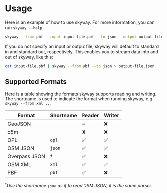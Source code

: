 # Usage

Here is an example of how to use skyway.
For more information, you can run `skyway --help`.

```sh
skyway --from pbf --input input-file.pbf --to json --output output-file.json
```
If you do not specify an input or output file, skyway will default to standard in and standard out, respectively.
This enables you to stream data into and out of skyway, like this:
```sh
cat input-file.pbf | skyway --from pbf --to json > output-file.json
```

## Supported Formats

Here is a table showing the formats skyway supports reading and writing.
The shortname is used to indicate the format when running skyway, e.g. `skyway --from xml ...`

| Format        | Shortname | Reader | Writer |
| --------------|-----------|--------|--------|
| GeoJSON       |           | ➖     | ❌     |
| o5m           |           | ❌     | ❌     |
| OPL           | `opl`     | ✅     | ✅     |
| OSM JSON      | `json`    | ✅     | ✅     |
| Overpass JSON | †         | ✅     | ❌     |
| OSM XML       | `xml`     | ✅     | ✅     |
| PBF           | `pbf`     | ✅     | ❌     |

<sup>†</sup>*Use the shortname `json` as if to read OSM JSON, it is the same parser.*
